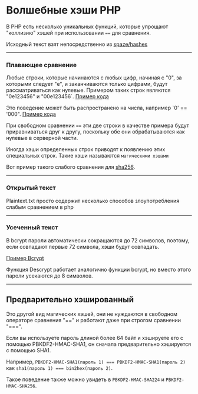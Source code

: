 # Волшебные хэши PHP

В PHP есть несколько уникальных функций, которые упрощают "коллизию" хэшей при использовании `==` для сравнения.

Исходный текст взят непосредственно из [spaze/hashes](https://github.com/spaze/hashes/)

- - -

### Плавающее сравнение

Любые строки, которые начинаются с любых цифр, начиная с "0", за которыми следует "e", и заканчиваются только цифрами, будут рассматриваться как нулевые. Примером таких строк являются "0e123456" и "00e123456`. [Пример кода](https://3v4l.org/n8iOp)

Это поведение может быть распространено на числа, например `0' == '000". [Пример кода](https://3v4l.org/K9QRb)

При свободном сравнении `==` эти две строки в качестве примера будут приравниваться друг к другу, поскольку обе они обрабатываются как нулевые в серверной части.

Иногда хэши определенных строк приводят к появлению этих специальных строк. Такие хэши называются `магическими хэшами`

Вот пример такого слабого сравнения для [sha256](https://3v4l.org/Lu7tm).

- - -

### Открытый текст

Plaintext.txt просто содержит несколько способов злоупотребления слабым сравнением в php

- - -

### Усеченный текст

В bcrypt пароли автоматически сокращаются до 72 символов, поэтому, если совпадают первые 72 символа, хэши будут совпадать.

[Пример Bcrypt](https://3v4l.org/MsfS0)

Функция Descrypt работает аналогично функции bcrypt, но вместо этого пароли усекаются до 8 символов.

- - -

## Предварительно хэшированный

<!--- Изменено с https://github.com/spaze/hashes?tab%253Dreadme-ov-file#pbkdf2-hmac-sha1-pbkdf2-hmac-sha224-pbkdf2-hmac-sha256-->

Это другой вид магических хэшей, они не нуждаются в свободном операторе сравнения "==" и работают даже при строгом сравнении "===".

Если вы используете пароль длиной более 64 байт и хэшируете его с помощью PBKDF2-HMAC-SHA1, он сначала предварительно хэшируется с помощью SHA1.

Например, `PBKDF2-HMAC-SHA1(пароль 1) === PBKDF2-HMAC-SHA1(пароль 2)` как `sha1(пароль 1) === bin2hex(пароль 2)`.

Такое поведение также можно увидеть в `PBKDF2-HMAC-SHA224` и `PBKDF2-HMAC-SHA256`.
